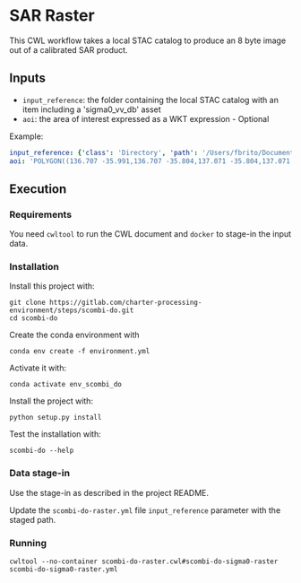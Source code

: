 # SAR Raster

This CWL workflow takes a local STAC catalog to produce an 8 byte image out of a calibrated SAR product.

## Inputs

* `input_reference`: the folder containing the local STAC catalog with an item including a 'sigma0_vv_db' asset
* `aoi`: the area of interest expressed as a WKT expression - Optional

Example:

```yaml
input_reference: {'class': 'Directory', 'path': '/Users/fbrito/Documents/scombi-do/docker_tmpxcy75c4k/'}
aoi: 'POLYGON((136.707 -35.991,136.707 -35.804,137.071 -35.804,137.071 -35.991,136.707 -35.991))'
```

## Execution 

### Requirements

You need `cwltool` to run the CWL document and `docker` to stage-in the input data. 

### Installation

Install this project with:

```console
git clone https://gitlab.com/charter-processing-environment/steps/scombi-do.git
cd scombi-do
```

Create the conda environment with

```console
conda env create -f environment.yml
```

Activate it with:

```console
conda activate env_scombi_do
```

Install the project with: 

```console
python setup.py install
```

Test the installation with:

```console
scombi-do --help
```

### Data stage-in

Use the stage-in as described in the project README.

Update the `scombi-do-raster.yml` file `input_reference` parameter with the staged path.

### Running

```console
cwltool --no-container scombi-do-raster.cwl#scombi-do-sigma0-raster scombi-do-sigma0-raster.yml
``` 